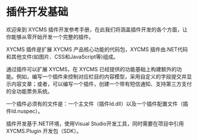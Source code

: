 # 插件开发基础

欢迎来到 XYCMS 插件开发参考手册，在此我们将涵盖插件开发的各个方面，让你能够从零开始开发一个完整的插件。

XYCMS 插件是扩展 XYCMS 产品核心功能的代码包，XYCMS 插件由.NET代码和其他文件(如图片、CSS和JavaScript等)组成。

通过插件可以扩展 XYCMS，在 XYCMS 已经提供的功能基础上构建额外的功能。例如，编写一个插件来控制对应栏目的内容模型，采用自定义的字段提交并显示内容文章；或者，可以编写一个插件，创建一个带有短信通知、支持第三方支付的全功能票务系统。

一个插件必须有的文件是：一个主文件（插件Id.dll）以及一个插件配置文件（插件Id.nuspec）。

插件开发基于.NET环境，使用Visual Studio开发工具，同时需要在项目中引用 XYCMS.Plugin 开发包（SDK）。

